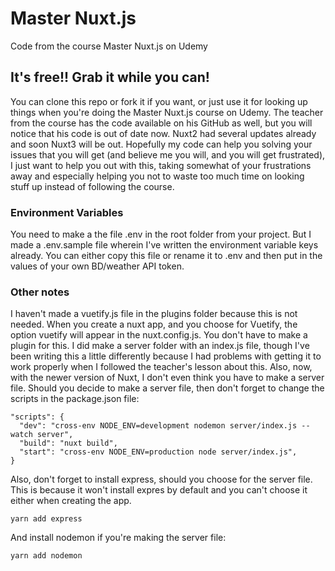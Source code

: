 # Master Nuxt.js
Code from the course Master Nuxt.js on Udemy

## It's free!! Grab it while you can!
You can clone this repo or fork it if you want, or just use it for looking up things when you're doing the Master Nuxt.js course on Udemy. The teacher from the course has the code available on his GitHub as well, but you will notice that his code is out of date now. Nuxt2 had several updates already and soon Nuxt3 will be out. Hopefully my code can help you solving your issues that you will get (and believe me you will, and you will get frustrated), I just want to help you out with this, taking somewhat of your frustrations away and especially helping you not to waste too much time on looking stuff up instead of following the course.

### Environment Variables
You need to make a the file .env in the root folder from your project.
But I made a .env.sample file wherein I've written the environment variable keys already.
You can either copy this file or rename it to .env and then put in the values of your own BD/weather API token.

### Other notes
I haven't made a vuetify.js file in the plugins folder because this is not needed.
When you create a nuxt app, and you choose for Vuetify, the option vuetify will appear in the nuxt.config.js.
You don't have to make a plugin for this.
I did make a server folder with an index.js file, though I've been writing this a little differently because I had problems with getting it to work properly when I followed the teacher's lesson about this. Also, now, with the newer version of Nuxt, I don't even think you have to make a server file. Should you decide to make a server file, then don't forget to change the scripts in the package.json file:

```
"scripts": {
  "dev": "cross-env NODE_ENV=development nodemon server/index.js --watch server",
  "build": "nuxt build",
  "start": "cross-env NODE_ENV=production node server/index.js",
}
```

Also, don't forget to install express, should you choose for the server file.
This is because it won't install expres by default and you can't choose it either when creating the app.

```
yarn add express
```

And install nodemon if you're making the server file:

```
yarn add nodemon
```

